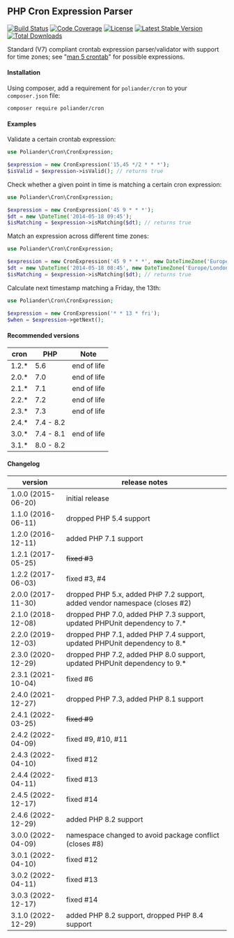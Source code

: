 ## PHP Cron Expression Parser

[![Build Status](https://api.travis-ci.com/poliander/cron.svg?branch=main)](https://travis-ci.com/github/poliander/cron)
[![Code Coverage](https://scrutinizer-ci.com/g/poliander/cron/badges/coverage.png?b=main)](https://scrutinizer-ci.com/g/poliander/cron/?branch=main)
[![License](https://poser.pugx.org/poliander/cron/license)](https://www.gnu.org/licenses/gpl-3.0.en.html)
[![Latest Stable Version](https://poser.pugx.org/poliander/cron/v/stable)](https://packagist.org/packages/poliander/cron)
[![Total Downloads](https://poser.pugx.org/poliander/cron/downloads)](https://packagist.org/packages/poliander/cron)

Standard (V7) compliant crontab expression parser/validator with support for time zones; see "[man 5 crontab](http://www.unix.com/man-page/linux/5/crontab/)" for possible expressions.

#### Installation

Using composer, add a requirement for `poliander/cron` to your `composer.json` file:
```
composer require poliander/cron
```

#### Examples

Validate a certain crontab expression:
```php
use Poliander\Cron\CronExpression;

$expression = new CronExpression('15,45 */2 * * *');
$isValid = $expression->isValid(); // returns true
```

Check whether a given point in time is matching a certain cron expression:
```php
use Poliander\Cron\CronExpression;

$expression = new CronExpression('45 9 * * *');
$dt = new \DateTime('2014-05-18 09:45');
$isMatching = $expression->isMatching($dt); // returns true
```

Match an expression across different time zones:
```php
use Poliander\Cron\CronExpression;

$expression = new CronExpression('45 9 * * *', new DateTimeZone('Europe/Berlin'));
$dt = new \DateTime('2014-05-18 08:45', new DateTimeZone('Europe/London'));
$isMatching = $expression->isMatching($dt); // returns true
```

Calculate next timestamp matching a Friday, the 13th:
```php
use Poliander\Cron\CronExpression;

$expression = new CronExpression('* * 13 * fri');
$when = $expression->getNext();
```

#### Recommended versions

| cron  | PHP       | Note        |
| ----- | --------- | ----------- |
| 1.2.* | 5.6       | end of life |
| 2.0.* | 7.0       | end of life |
| 2.1.* | 7.1       | end of life |
| 2.2.* | 7.2       | end of life |
| 2.3.* | 7.3       | end of life |
| 2.4.* | 7.4 - 8.2 |             |
| 3.0.* | 7.4 - 8.1 | end of life |
| 3.1.* | 8.0 - 8.2 |             |

#### Changelog

| version | release notes |
| ------- | ------------- |
| 1.0.0 (2015-06-20) | initial release |
| 1.1.0 (2016-06-11) | dropped PHP 5.4 support |
| 1.2.0 (2016-12-11) | added PHP 7.1 support |
| 1.2.1 (2017-05-25) | ~~fixed #3~~ |
| 1.2.2 (2017-06-03) | fixed #3, #4 |
| 2.0.0 (2017-11-30) | dropped PHP 5.x, added PHP 7.2 support, added vendor namespace (closes #2) |
| 2.1.0 (2018-12-08) | dropped PHP 7.0, added PHP 7.3 support, updated PHPUnit dependency to 7.* |
| 2.2.0 (2019-12-03) | dropped PHP 7.1, added PHP 7.4 support, updated PHPUnit dependency to 8.* |
| 2.3.0 (2020-12-29) | dropped PHP 7.2, added PHP 8.0 support, updated PHPUnit dependency to 9.* |
| 2.3.1 (2021-10-04) | fixed #6 |
| 2.4.0 (2021-12-27) | dropped PHP 7.3, added PHP 8.1 support |
| 2.4.1 (2022-03-25) | ~~fixed #9~~ |
| 2.4.2 (2022-04-09) | fixed #9, #10, #11 |
| 2.4.3 (2022-04-10) | fixed #12 |
| 2.4.4 (2022-04-11) | fixed #13 |
| 2.4.5 (2022-12-17) | fixed #14 |
| 2.4.6 (2022-12-29) | added PHP 8.2 support |
| 3.0.0 (2022-04-09) | namespace changed to avoid package conflict (closes #8) |
| 3.0.1 (2022-04-10) | fixed #12 |
| 3.0.2 (2022-04-11) | fixed #13 |
| 3.0.3 (2022-12-17) | fixed #14 |
| 3.1.0 (2022-12-29) | added PHP 8.2 support, dropped PHP 8.4 support |
